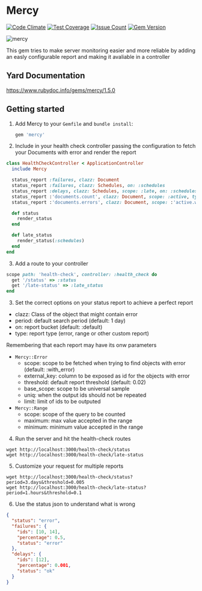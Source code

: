Mercy
==========

[![Code Climate](https://codeclimate.com/github/darthjee/mercy/badges/gpa.svg)](https://codeclimate.com/github/darthjee/mercy)
[![Test Coverage](https://codeclimate.com/github/darthjee/mercy/badges/coverage.svg)](https://codeclimate.com/github/darthjee/mercy/coverage)
[![Issue Count](https://codeclimate.com/github/darthjee/mercy/badges/issue_count.svg)](https://codeclimate.com/github/darthjee/mercy)
[![Gem Version](https://badge.fury.io/rb/mercy.svg)](https://badge.fury.io/rb/mercy)

![mercy](https://raw.githubusercontent.com/darthjee/mercy/master/mercy.jpg)

This gem tries to make server monitoring easier and more reliable by adding an easly configurable
report and making it avaliable in a controller

Yard Documentation
-------------------
https://www.rubydoc.info/gems/mercy/1.5.0

Getting started
---------------
1. Add Mercy to your `Gemfile` and `bundle install`:

    ```ruby
    gem 'mercy'
    ```


2. Include in your health check controller passing the configuration to fetch your Documents
with error and render the report

  ```ruby
  class HealthCheckController < ApplicationController
    include Mercy

    status_report :failures, clazz: Document
    status_report :failures, clazz: Schedules, on: :schedules
    status_report :delays, clazz: Schedules, scope: :late, on: :schedules
    status_report :'documents.count', clazz: Document, scope: :active, type: Mercy::Range, minimum: 100
    status_report :'documents.errors', clazz: Document, scope: :'active.with_error', type: :range, maximum: 1000

    def status
      render_status
    end

    def late_status
      render_status(:schedules)
    end
  end
  ```

3. Add a route to your controller

  ```ruby
  scope path: 'health-check', controller: :health_check do
    get '/status' => :status
    get '/late-status' => :late_status
  end
  ```

3. Set the correct options on your status report to achieve a perfect report
 - clazz: Class of the object that might contain error
 - period: default search period (default: 1 day)
 - on: report bucket (default: :default)
 - type: report type (error, range or other custom report)
 
  Remembering that each report may have its onw parameters

 - ```Mercy::Error```
   - scope: scope to be fetched when trying to find objects with error (default: :with_error)
   - external_key: column to be exposed as id for the objects with error
   - threshold: default report threshold (default: 0.02)
   - base_scope: scope to be universal sample
   - uniq: when the output ids should not be repeated
   - limit: limit of ids to be outputed
 - ```Mercy::Range```
   - scope: scope of the query to be counted
   - maximum: max value accepted in the range
   - minimum: minimum value accepted in the range

4. Run the server and hit the health-check routes

 ```
 wget http://localhost:3000/health-check/status
 wget http://localhost:3000/health-check/late-status
 ```

5. Customize your request for multiple reports
 ```
 wget http://localhost:3000/health-check/status?period=3.days&threshold=0.005
 wget http://localhost:3000/health-check/late-status?period=1.hours&threshold=0.1
 ```

 6. Use the status json to understand what is wrong
 ```json
 {
   "status": "error",
   "failures": {
     "ids": [10, 14],
     "percentage": 0.5,
     "status": "error"
   },
   "delays": {
     "ids": [12],
     "percentage": 0.001,
     "status": "ok"
   }
 }
 ```
